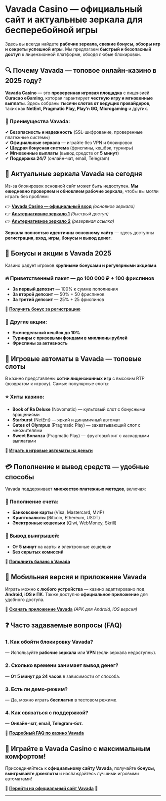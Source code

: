 # **Vavada Casino — официальный сайт и актуальные зеркала для бесперебойной игры**  

Здесь вы всегда найдете **рабочие зеркала, свежие бонусы, обзоры игр и секреты успешной игры**. Мы предлагаем **быстрый и безопасный доступ** к лицензионной платформе, обходя любые блокировки.  

## **🔍 Почему Vavada — топовое онлайн-казино в 2025 году?**  
**Vavada Casino** — это **проверенная игровая площадка** с лицензией **Curacao eGaming**, которая гарантирует **честную игру и мгновенные выплаты**. Здесь собраны **тысячи слотов от ведущих провайдеров**, таких как **NetEnt, Pragmatic Play, Play’n GO, Microgaming** и других.  

### **🎯 Преимущества Vavada:**  
✔ **Безопасность и надежность** (SSL-шифрование, проверенные платежные системы)  
✔ **Официальные зеркала** — играйте без VPN и блокировок  
✔ **Щедрая бонусная система** (фриспины, кешбэк, турниры)  
✔ **Мгновенные выплаты** (вывод средств от **5 минут**)  
✔ **Поддержка 24/7** (онлайн-чат, email, Telegram)  

## **🔗 Актуальные зеркала Vavada на сегодня**  
Из-за блокировок основной сайт может быть недоступен. **Мы ежедневно проверяем и обновляем рабочие зеркала**, чтобы вы могли играть без проблем:  

👉 **[Vavada Casino — официальный вход](https://partnervada.com/?promo=a4245b10-b8dd-4a68-b064-d8efa621a1f4&target=register)** *(основное зеркало)*  
👉 **[Альтернативное зеркало 1](https://partnervada.com/?promo=a4245b10-b8dd-4a68-b064-d8efa621a1f4&target=register)** *(быстрый доступ)*  
👉 **[Альтернативное зеркало 2](https://partnervada.com/?promo=a4245b10-b8dd-4a68-b064-d8efa621a1f4&target=register)** *(резервная ссылка)*  

**Зеркала полностью идентичны основному сайту** — здесь доступны **регистрация, вход, игры, бонусы и вывод денег**.  

## **🎁 Бонусы и акции в Vavada 2025**  
Казино радует игроков **крупными бонусами и регулярными акциями**:  

### **🔥 Приветственный пакет — до 100 000 ₽ + 100 фриспинов**  
- **За первый депозит** — 100% к сумме пополнения  
- **За второй депозит** — 50% + 50 фриспинов  
- **За третий депозит** — 25% + 25 фриспинов  

🔹 **[Получить бонус за регистрацию](https://partnervada.com/?promo=a4245b10-b8dd-4a68-b064-d8efa621a1f4&target=register)**  

### **🎯 Другие акции:**  
- **Еженедельный кешбэк до 10%**  
- **Турниры с призовыми фондами в миллионы рублей**  
- **Фриспины за активность**  

## **🎰 Игровые автоматы в Vavada — топовые слоты**  
В казино представлены **сотни лицензионных игр** с высоким RTP (возвратом к игроку). Самые популярные слоты:  

### **⭐ Хиты казино:**  
- **Book of Ra Deluxe** (Novomatic) — культовый слот с бонусными вращениями  
- **Starburst** (NetEnt) — яркий и динамичный автомат  
- **Gates of Olympus** (Pragmatic Play) — захватывающий слот с множителями  
- **Sweet Bonanza** (Pragmatic Play) — фруктовый хит с каскадными выплатами  

🔹 **[Играть в игровые автоматы на деньги](https://partnervada.com/?promo=a4245b10-b8dd-4a68-b064-d8efa621a1f4&target=register)**  

## **💳 Пополнение и вывод средств — удобные способы**  
Vavada поддерживает **множество платежных методов**, включая:  

### **📌 Пополнение счета:**  
- **Банковские карты** (Visa, Mastercard, МИР)  
- **Криптовалюты** (Bitcoin, Ethereum, USDT)  
- **Электронные кошельки** (Qiwi, WebMoney, Skrill)  

### **📌 Вывод выигрышей:**  
- **От 5 минут** на карты и электронные кошельки  
- **Без скрытых комиссий**  

🔹 **[Пополнить баланс в Vavada](https://partnervada.com/?promo=a4245b10-b8dd-4a68-b064-d8efa621a1f4&target=register)**  

## **📱 Мобильная версия и приложение Vavada**  
Играть можно **с любого устройства** — казино адаптировано под **Android, iOS и ПК**. Также доступно **официальное приложение** для удобного доступа.  

🔹 **[Скачать приложение Vavada](https://partnervada.com/?promo=a4245b10-b8dd-4a68-b064-d8efa621a1f4&target=register)** *(APK для Android, iOS версия)*  

## **❓ Часто задаваемые вопросы (FAQ)**  

### **1. Как обойти блокировку Vavada?**  
— Используйте **рабочие зеркала** или **VPN** (если зеркала недоступны).  

### **2. Сколько времени занимает вывод денег?**  
— **От 5 минут до 24 часов** в зависимости от способа.  

### **3. Есть ли демо-режим?**  
— Да, можно играть **бесплатно** в тестовом режиме.  

### **4. Как связаться с поддержкой?**  
— **Онлайн-чат, email, Telegram-бот.**  

🔹 **[Подробный FAQ по казино Vavada](https://partnervada.com/?promo=a4245b10-b8dd-4a68-b064-d8efa621a1f4&target=register)**  

## **🎲 Играйте в Vavada Casino с максимальным комфортом!**  
Присоединяйтесь к **официальному сайту Vavada**, получайте **бонусы, выигрывайте джекпоты** и наслаждайтесь лучшими игровыми автоматами!  

🚀 **[Перейти на официальный сайт Vavada](https://partnervada.com/?promo=a4245b10-b8dd-4a68-b064-d8efa621a1f4&target=register)** 🚀  

---  
